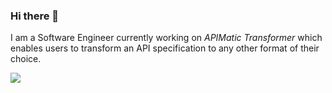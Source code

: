 ### Hi there 👋
I am a Software Engineer currently working on *APIMatic Transformer* which enables users to transform an API specification to any other format of their choice. 

![](https://komarev.com/ghpvc/?username=aliRaza1231&label=Profile+Views)

<!--
**aliraza1231/aliRaza1231** is a ✨ _special_ ✨ repository because its `README.md` (this file) appears on your GitHub profile.

Here are some ideas to get you started:

- 🔭 I’m currently working on ...
- 🌱 I’m currently learning ...
- 👯 I’m looking to collaborate on ...
- 🤔 I’m looking for help with ...
- 💬 Ask me about ...
- 📫 How to reach me: ...
- 😄 Pronouns: ...
- ⚡ Fun fact: ...
-->
